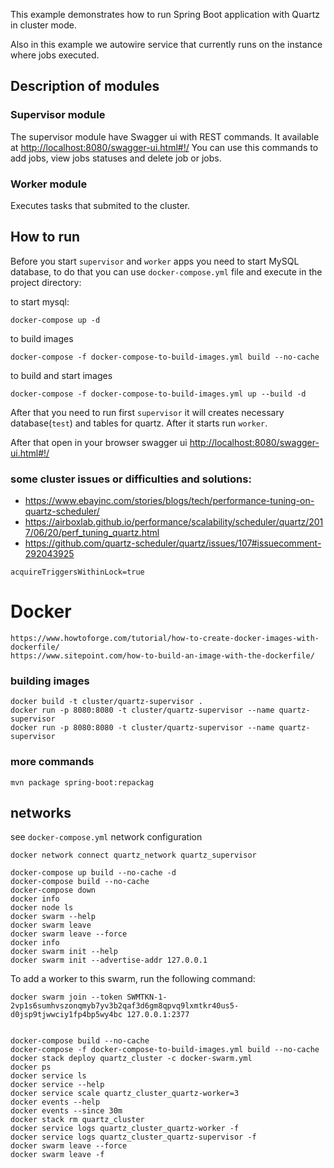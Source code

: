 This example demonstrates how to run Spring Boot application with Quartz in cluster mode.

Also in this example we autowire service that currently runs on the instance where jobs executed.

## Description of modules
### Supervisor module
The supervisor module have Swagger ui with REST commands. It available at [http://localhost:8080/swagger-ui.html#!/](http://localhost:8080/swagger-ui.html#!/)
You can use this commands to add jobs, view jobs statuses and delete job or jobs.

### Worker module
Executes tasks that submited to the cluster.

## How to run
Before you start `supervisor` and `worker` apps you need to start MySQL database, to do that you can
 use `docker-compose.yml` file and execute in the project directory: 

to start mysql:
```
docker-compose up -d
```
to build images
```
docker-compose -f docker-compose-to-build-images.yml build --no-cache
```
to build and start images
```
docker-compose -f docker-compose-to-build-images.yml up --build -d
``` 
 
After that you need to run first `supervisor` it will creates necessary database(`test`) and tables
 for quartz. 
After it starts run `worker`.

After that open in your browser swagger ui [http://localhost:8080/swagger-ui.html#!/](http://localhost:8080/swagger-ui.html#!/)

### some cluster issues or difficulties and solutions:

 - https://www.ebayinc.com/stories/blogs/tech/performance-tuning-on-quartz-scheduler/
 - https://airboxlab.github.io/performance/scalability/scheduler/quartz/2017/06/20/perf_tuning_quartz.html
 - https://github.com/quartz-scheduler/quartz/issues/107#issuecomment-292043925

`acquireTriggersWithinLock=true`

# Docker

    https://www.howtoforge.com/tutorial/how-to-create-docker-images-with-dockerfile/
    https://www.sitepoint.com/how-to-build-an-image-with-the-dockerfile/

### building images

    docker build -t cluster/quartz-supervisor .
    docker run -p 8080:8080 -t cluster/quartz-supervisor --name quartz-supervisor
    docker run -p 8080:8080 -t cluster/quartz-supervisor --name quartz-supervisor

### more commands

    mvn package spring-boot:repackag


## networks

see `docker-compose.yml` network configuration

    docker network connect quartz_network quartz_supervisor
    
    docker-compose up build --no-cache -d
    docker-compose build --no-cache
    docker-compose down
    docker info
    docker node ls
    docker swarm --help
    docker swarm leave
    docker swarm leave --force
    docker info
    docker swarm init --help
    docker swarm init --advertise-addr 127.0.0.1

To add a worker to this swarm, run the following command:

    docker swarm join --token SWMTKN-1-2vp1s6sumhvszonqmyb7yv3b2qaf3d6gm8qpvq9lxmtkr40us5-d0jsp9tjwwciy1fp4bp5wy4bc 127.0.0.1:2377


    docker-compose build --no-cache
    docker-compose -f docker-compose-to-build-images.yml build --no-cache
    docker stack deploy quartz_cluster -c docker-swarm.yml
    docker ps
    docker service ls
    docker service --help
    docker service scale quartz_cluster_quartz-worker=3
    docker events --help
    docker events --since 30m
    docker stack rm quartz_cluster
    docker service logs quartz_cluster_quartz-worker -f
    docker service logs quartz_cluster_quartz-supervisor -f
    docker swarm leave --force
    docker swarm leave -f
